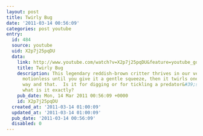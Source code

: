 ```yaml
---
layout: post
title: Twirly Bug
date: '2011-03-14 00:56:09'
categories: post youtube
entry:
  id: 484
  source: youtube
  uid: X2p7j25pqDU
  data:
    link: http://www.youtube.com/watch?v=X2p7j25pqDU&feature=youtube_gdata&hd=1
    title: Twirly Bug
    description: This legendary reddish-brown critter thrives in our vegetable garden.  It&#39;s
      motionless until you give it a gentle squeeze, then it twirls one part this
      way and that.  Is it for digging or for tickling a predator&#39;s throat?  And
      what is it exactly?
    pub_date: Mon, 14 Mar 2011 00:56:09 +0000
    id: X2p7j25pqDU
  created_at: '2011-03-14 01:00:09'
  updated_at: '2011-03-14 01:00:09'
  pub_date: '2011-03-14 00:56:09'
  disabled: 0
---
```

